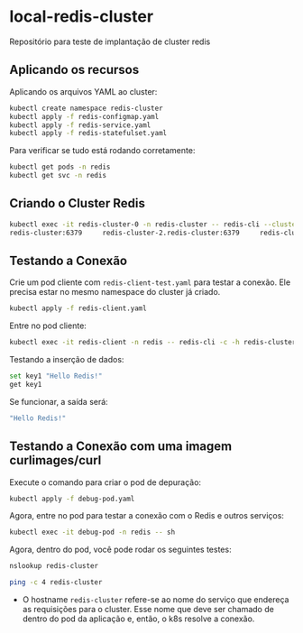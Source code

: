 # local-redis-cluster
Repositório para teste de implantação de cluster redis 


## Aplicando os recursos

Aplicando os arquivos YAML ao cluster:
```bash
kubectl create namespace redis-cluster
kubectl apply -f redis-configmap.yaml
kubectl apply -f redis-service.yaml
kubectl apply -f redis-statefulset.yaml
```

Para verificar se tudo está rodando corretamente:
```bash
kubectl get pods -n redis
kubectl get svc -n redis
```

## Criando o Cluster Redis

```bash
kubectl exec -it redis-cluster-0 -n redis-cluster -- redis-cli --cluster create     redis-cluster-0.redis-cluster:6379     redis-cluster-1.
redis-cluster:6379     redis-cluster-2.redis-cluster:6379     redis-cluster-3.redis-cluster:6379     redis-cluster-4.redis-cluster:6379     redis-cluster-5.redis-cluster:6379     --cluster-replicas 1 --cluster-yes
```

## Testando a Conexão

Crie um pod cliente com `redis-client-test.yaml` para testar a conexão. Ele precisa estar no mesmo namespace do cluster já criado.

```bash
kubectl apply -f redis-client.yaml
```

Entre no pod cliente:
```bash
kubectl exec -it redis-client -n redis -- redis-cli -c -h redis-cluster-0.redis-cluster
```

Testando a inserção de dados:
```bash
set key1 "Hello Redis!"
get key1
```

Se funcionar, a saída será:
```bash
"Hello Redis!"
```

## Testando a Conexão com uma imagem curlimages/curl

Execute o comando para criar o pod de depuração:
```bash
kubectl apply -f debug-pod.yaml
```

Agora, entre no pod para testar a conexão com o Redis e outros serviços:
```bash
kubectl exec -it debug-pod -n redis -- sh
```

Agora, dentro do pod, você pode rodar os seguintes testes:
```bash
nslookup redis-cluster
```

```bash
ping -c 4 redis-cluster
```

* O hostname `redis-cluster` refere-se ao nome do serviço que endereça as requisições para o cluster. Esse nome que deve ser chamado de dentro do pod da aplicação e, então, o k8s resolve a conexão.